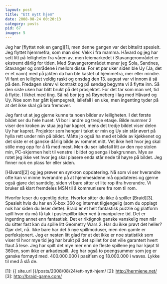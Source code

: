 ```yaml
---
layout: post
title: "Ett nytt hjem"
date: 2008-08-24 00:20:13
category: posts
pid: 67
images: 5
---
```

Jeg har [flyttet nok en gang][1], men denne gangen var det bittelitt spesielt. Jeg flyttet hjemmefra, som man sier. Vekk i fra mamma. Håvard og jeg har sett litt på leiligheter fra våren av, men leiemarkedet i Stavangerområdet er ekstremt dårlig for tiden. Med Stavangerområdet mener jeg Sola, Sandnes, Stavanger og områdene i mellom disse. For et par uker siden ble Uy (Ja, det er et navn) med på jakten da han ble kastet ut hjemmefra, mer eller mindre. Vi fant en leilighet veldig raskt og onsdag den 13. august var vi innom å så på den. Fredagen skrev vi kontrakt og på søndag begynte vi å flytte inn. Så den siste uken har blitt brukt på det prosjektet. For det tar som man vet, tid å flytte. I likhet med ting. Så nå bor jeg på Røyneberg i lag med Håvard og Uy. Noe som har gått kjempegreit, iallefall i en uke, men ingenting tyder på at det ikke skal gå bra fremover. 

Jeg fant ut at jeg gjerne kunne ta noen bilder av leiligheten. I det første bildet ser du hele huset. Vi bor i andre og tredje etasje. Bilde nummer 2 viser den kroken av stua jeg har kapret, mens det tredje bildet viser delen Uy har kapret. Projektor som henger i taket er min og Uy sin står øvert på hylla rett under min på bildet. Måtte jo også ha med et bilde av kjøkkenet og det siste er et ganske dårlig bilde av rommet mitt. Vet ikke helt hvor jeg skal stille meg opp for å få med mest. Men du ser iallefall litt av den nye stolen min, PC-skjermen helt til venstre i bildet og senga i bakgrunnen. Mye av rotet jeg ikke vet hvor jeg skal plasere enda står nede til høyre på bildet. Jeg finner nok en plass før eller siden.

[Håvard][2] og jeg prøver en synkron oppdatering. Nå som vi ser hverandre ofte kan vi minne hverandre på at hjemmesidene må oppdateres og gjerne også gjøre det samtidig, siden vi bare sitter et lite rop ifra hverandre. Vi bruker så klart fremdeles MSN til å kommunisere fra rom til rom. 

Hvorfor leser du egentlig dette. Hvorfor sitter du ikke å spiller [Braid][3]. Spesielt hvis du har en X-box 360 og internet tilgjengelig (som du opplagt nok har siden du leser dette). Braid er et helt fantastisk puzzle og platform spill hvor du må få tak i puslespillbrikker ved å manipulere tid. Det er ingenting annet enn fantastisk. Det er riktignok ganske vanskelig men når du sitter fast kan du spille litt Geometry Wars 2. Har du ikke prøvt det heller? Gjør det, nå. Ikke bare har det 5 nye spillmoduser, men den gamle er perfeksjonert. Jeg er nesten litt glad for at det ikke er noe statistikk som viser til hvor mye tid jeg har brukt på det spillet for det ville garantert hvert flaut å lese. Jeg har spilt det mye mer enn de fleste spillene jeg har kjøpt til 360en, som ikke er arkadespill. Jeg har også to poengsummer som jeg er ganske fornøyd med. 400.000.000 i pasifism og 18.000.000 i waves. Lykke til med å slå de.

 [1]: {{ site.url }}/posts/2008/08/24/ett-nytt-hjem/
 [2]: http://hermiene.net/
 [3]: http://braid-game.com/